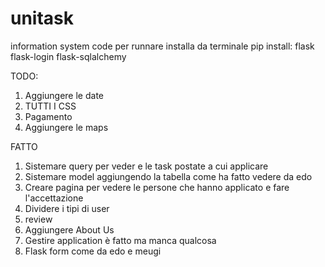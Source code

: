 # unitask
information system code
per runnare installa da terminale pip install:
flask 
flask-login 
flask-sqlalchemy

TODO:
1) Aggiungere le date
2) TUTTI I CSS
3) Pagamento
4) Aggiungere le maps


FATTO 
1) Sistemare query per veder e le task postate a cui applicare
2) Sistemare model aggiungendo la tabella come ha fatto vedere da edo
3) Creare pagina per vedere le persone che hanno applicato e fare l'accettazione
4) Dividere i tipi di user
5) review
6) Aggiungere About Us
7) Gestire application è fatto ma manca qualcosa
8) Flask form come da edo e meugi


